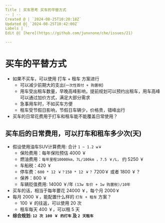 ```yaml
---
Title | 买车思考 买车的平替方式
-- | --
Created @ | `2024-08-25T10:20:18Z`
Updated @| `2024-08-25T10:42:00Z`
Labels | ``
Edit @| [here](https://github.com/junxnone/che/issues/21)

---
```

# 买车的平替方式
- 如果不买车，可以使用 <kbd>打车</kbd> + <kbd>租车</kbd> 方案进行
  - 可以减少前期大的支出(`一次性首付 + 购置税`)
  - 用车受出租车数量，早晚高峰影响，提前规划可以预约出租车，用车高峰可以通过加价方式，满足大部分需求
  - 急事用车时，不如买车方便
  - 租车受节假日影响，节假日车辆少，价格贵，错峰出行
- 买车的日常花费用于打车和租车能不能覆盖日常使用？


## 买车后的日常费用，可以打车和租车多少次(天)

- 假设使用油车SUV计算费用: 合计 `1 ~ 1.2 w￥`
  - 保险费用：每年保险预估 4000 ￥
  - 燃油费用：`每年里程10000km，7L/100km ，7.5 ￥/L，` 约 5250 ￥
  - 车船税：420 ￥
  - 停车费：`600 * 12 ￥？150 * 12 ￥？` 7200￥ 或者 1800 ￥？
  - 保养：800 ￥
  - 车辆贬值费用: 14000 ￥/年 `(13w 车价 + 1w 购置税)/10年`
- 买车的话，相当于每年要花 24000 ￥，每个月 2000￥
- 每月 2000 ￥，能配置什么样的 `打车 + 租车` 方案？
  - 100 ￥ 的往返，可以使用 20 次
  - 租车每天 400 ￥，可以租 5 天
- **综合规划:  `12 次 100 ￥ 的打车` 及 `2 天租车`**
